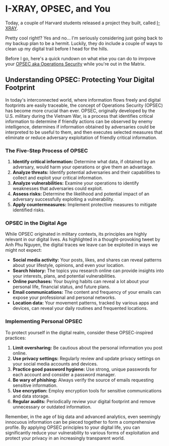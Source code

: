 # I-XRAY, OPSEC, and You

Today, a couple of Harvard students released a project they built, called [I-XRAY](https://x.com/AnhPhuNguyen1/status/1840786336992682409).

Pretty cool right!? Yes and no... I'm seriously considering just going back to my backup plan to be a hermit. Luckily, they do include a couple of ways to clean up my digital trail before I head for the hills.

Before I go, here's a quick rundown on what else you can do to imrpove your [OPSEC aka Operations Security](https://en.wikipedia.org/wiki/Operations_security) while you're out in the Matrix.

## Understanding OPSEC: Protecting Your Digital Footprint

In today's interconnected world, where information flows freely and digital footprints are easily traceable, the concept of Operations Security (OPSEC) has become more crucial than ever. OPSEC, originally developed by the U.S. military during the Vietnam War, is a process that identifies critical information to determine if friendly actions can be observed by enemy intelligence, determines if information obtained by adversaries could be interpreted to be useful to them, and then executes selected measures that eliminate or reduce adversary exploitation of friendly critical information.

### The Five-Step Process of OPSEC

1. **Identify critical information:** Determine what data, if obtained by an adversary, would harm your operations or give them an advantage.
2. **Analyze threats:** Identify potential adversaries and their capabilities to collect and exploit your critical information.
3. **Analyze vulnerabilities:** Examine your operations to identify weaknesses that adversaries could exploit.
4. **Assess risks:** Determine the likelihood and potential impact of an adversary successfully exploiting a vulnerability.
5. **Apply countermeasures:** Implement protective measures to mitigate identified risks.

### OPSEC in the Digital Age

While OPSEC originated in military contexts, its principles are highly relevant in our digital lives. As highlighted in a thought-provoking tweet by Anh Phu Nguyen, the digital traces we leave can be exploited in ways we might not expect:

- **Social media activity:** Your posts, likes, and shares can reveal patterns about your lifestyle, opinions, and even your location.
- **Search history:** The topics you research online can provide insights into your interests, plans, and potential vulnerabilities.
- **Online purchases:** Your buying habits can reveal a lot about your personal life, financial status, and future plans.
- **Email communications:** The content and frequency of your emails can expose your professional and personal networks.
- **Location data:** Your movement patterns, tracked by various apps and devices, can reveal your daily routines and frequented locations.

### Implementing Personal OPSEC

To protect yourself in the digital realm, consider these OPSEC-inspired practices:

1. **Limit oversharing:** Be cautious about the personal information you post online.
2. **Use privacy settings:** Regularly review and update privacy settings on your social media accounts and devices.
3. **Practice good password hygiene:** Use strong, unique passwords for each account and consider a password manager.
4. **Be wary of phishing:** Always verify the source of emails requesting sensitive information.
5. **Use encryption:** Employ encryption tools for sensitive communications and data storage.
6. **Regular audits:** Periodically review your digital footprint and remove unnecessary or outdated information.

Remember, in the age of big data and advanced analytics, even seemingly innocuous information can be pieced together to form a comprehensive profile. By applying OPSEC principles to your digital life, you can significantly reduce your vulnerability to various forms of exploitation and protect your privacy in an increasingly transparent world.
